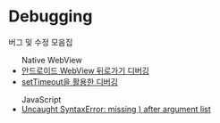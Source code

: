 # Debugging
버그 및 수정 모음집

<ul>Native WebView
  
  <li><a href="https://github.com/ahnhuiwon/Debugging/blob/main/native_web/popup_back.md">안드로이드 WebView 뒤로가기 디버깅</a></li>
  <li><a href="#">setTimeout을 활용한 디버깅</a></li>
  
  
</ul>

<ul>JavaScript
  <li><a href="https://github.com/ahnhuiwon/Debugging/blob/main/JavaScript/missing%20)%20after%20argument%20list">Uncaught SyntaxError: missing ) after argument list</a></li>
</ul>

